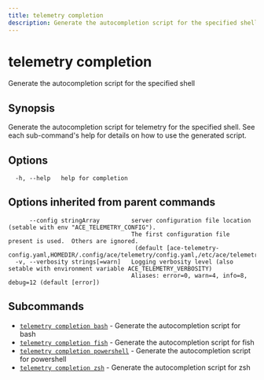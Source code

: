 ```yaml
---
title: telemetry completion
description: Generate the autocompletion script for the specified shell
---
```


<!--
This documentation is auto generated by a script.
Please do not edit this file directly.
-->

<!-- markdownlint-disable-next-line single-title -->
# telemetry completion

Generate the autocompletion script for the specified shell

## Synopsis

Generate the autocompletion script for telemetry for the specified shell.
See each sub-command's help for details on how to use the generated script.


## Options

```plaintext
  -h, --help   help for completion
```

## Options inherited from parent commands

```plaintext
      --config stringArray         server configuration file location (setable with env "ACE_TELEMETRY_CONFIG"). 
                                   The first configuration file present is used.  Others are ignored.
                                    (default [ace-telemetry-config.yaml,HOMEDIR/.config/ace/telemetry/config.yaml,/etc/ace/telemetry/config.yaml])
  -v, --verbosity strings[=warn]   Logging verbosity level (also setable with environment variable ACE_TELEMETRY_VERBOSITY)
                                   Aliases: error=0, warn=4, info=8, debug=12 (default [error])
```

## Subcommands

- [`telemetry completion bash`](bash.md) - Generate the autocompletion script for bash
- [`telemetry completion fish`](fish.md) - Generate the autocompletion script for fish
- [`telemetry completion powershell`](powershell.md) - Generate the autocompletion script for powershell
- [`telemetry completion zsh`](zsh.md) - Generate the autocompletion script for zsh
